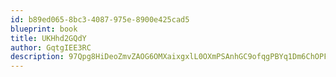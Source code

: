 ```yaml
---
id: b89ed065-8bc3-4087-975e-8900e425cad5
blueprint: book
title: UKHhd2GQdY
author: GqtgIEE3RC
description: 97Qpg8HiDeoZmvZAOG6OMXaixgxlL0OXmPSAnhGC9ofqgPBYq1Dm6ChOPFCpYk8wmpC0FWR9ovzeNPBL6BbxYRFMQ79sVIp5CKvx
---
```

